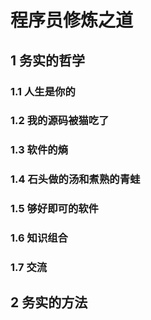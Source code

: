 # 程序员修炼之道

## 1 务实的哲学

### 1.1 人生是你的

### 1.2 我的源码被猫吃了

### 1.3 软件的熵

### 1.4 石头做的汤和煮熟的青蛙

### 1.5 够好即可的软件

### 1.6 知识组合

### 1.7 交流

## 2 务实的方法
